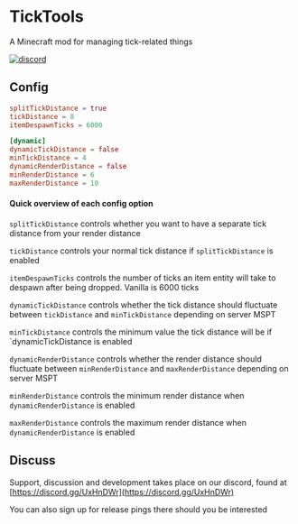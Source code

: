 # TickTools
A Minecraft mod for managing tick-related things

[![discord](https://img.shields.io/discord/764543203772334100?label=discord)](https://discord.gg/UxHnDWr)
## Config

```toml
splitTickDistance = true
tickDistance = 8
itemDespawnTicks = 6000

[dynamic]
dynamicTickDistance = false
minTickDistance = 4
dynamicRenderDistance = false
minRenderDistance = 6
maxRenderDistance = 10
```

#### Quick overview of each config option

`splitTickDistance` controls whether you want to have a separate tick distance from your render distance

`tickDistance` controls your normal tick distance if `splitTickDistance` is enabled

`itemDespawnTicks` controls the number of ticks an item entity will take to despawn after being dropped. Vanilla is 6000 ticks

`dynamicTickDistance` controls whether the tick distance should fluctuate between `tickDistance` and `minTickDistance` depending on server MSPT

`minTickDistance` controls the minimum value the tick distance will be if `dynamicTickDistance
 is enabled

`dynamicRenderDistance` controls whether the render distance should fluctuate between `minRenderDistance` and `maxRenderDistance` depending on server MSPT

`minRenderDistance` controls the minimum render distance when `dynamicRenderDistance` is enabled

`maxRenderDistance` controls the maximum render distance when `dynamicRenderDistance` is enabled


## Discuss

Support, discussion and development takes place on our discord, found at [https://discord.gg/UxHnDWr](https://discord.gg/UxHnDWr)

You can also sign up for release pings there should you be interested
